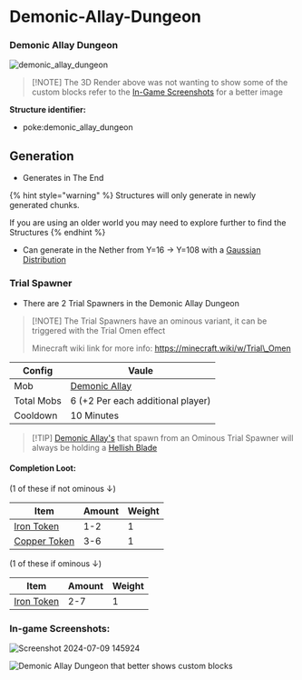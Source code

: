 # Demonic-Allay-Dungeon

### Demonic Allay Dungeon

![demonic\_allay\_dungeon](https://github.com/ItsMePok/PFE/assets/136857747/4439e000-6fb5-4bc2-ba3b-3f053c50b9f3)

> \[!NOTE] The 3D Render above was not wanting to show some of the custom blocks refer to the [In-Game Screenshots](https://github.com/ItsMePok/PFE/wiki/Demonic-Allay-Dungeon#in-game-screenshots) for a better image

**Structure identifier:**

* poke:demonic\_allay\_dungeon

## Generation

* Generates in The End

{% hint style="warning" %}
Structures will only generate in newly generated chunks.&#x20;

If you are using an older world you may need to explore further to find the Structures
{% endhint %}

* Can generate in the Nether from Y=16 -> Y=108 with a [Gaussian Distribution](https://en.wikipedia.org/wiki/Normal\_distribution)

### Trial Spawner

* There are 2 Trial Spawners in the Demonic Allay Dungeon

> \[!NOTE] The Trial Spawners have an ominous variant, it can be triggered with the Trial Omen effect
>
> Minecraft wiki link for more info: https://minecraft.wiki/w/Trial\_Omen

| Config     | Vaule                                                               |
| ---------- | ------------------------------------------------------------------- |
| Mob        | [Demonic Allay](https://github.com/ItsMePok/PFE/wiki/Demonic-Allay) |
| Total Mobs | 6 (+2 Per each additional player)                                   |
| Cooldown   | 10 Minutes                                                          |

> \[!TIP] [Demonic Allay's](https://github.com/ItsMePok/PFE/wiki/Demonic-Allay) that spawn from an Ominous Trial Spawner will always be holding a [Hellish Blade](https://github.com/ItsMePok/PFE/wiki/Hellish-Blade)

#### Completion Loot:

(1 of these if not ominous ↓)

| Item                                                                      | Amount | Weight |
| ------------------------------------------------------------------------- | ------ | ------ |
| [Iron Token](https://pfewiki.gitbook.io/home/items/tokens/iron-token)     | 1-2    | 1      |
| [Copper Token](https://pfewiki.gitbook.io/home/items/tokens/copper-token) | 3-6    | 1      |

(1 of these if ominous ↓)

| Item                                                                  | Amount | Weight |
| --------------------------------------------------------------------- | ------ | ------ |
| [Iron Token](https://pfewiki.gitbook.io/home/items/tokens/iron-token) | 2-7    | 1      |

### In-game Screenshots:

![Screenshot 2024-07-09 145924](https://github.com/ItsMePok/PFE/assets/136857747/604da467-34ca-4904-a8e1-20a383077224)

![Demonic Allay Dungeon that better shows custom blocks](https://github.com/ItsMePok/PFE/assets/136857747/efcc1a95-9708-4bb3-aaa8-6009d8956aa4)
